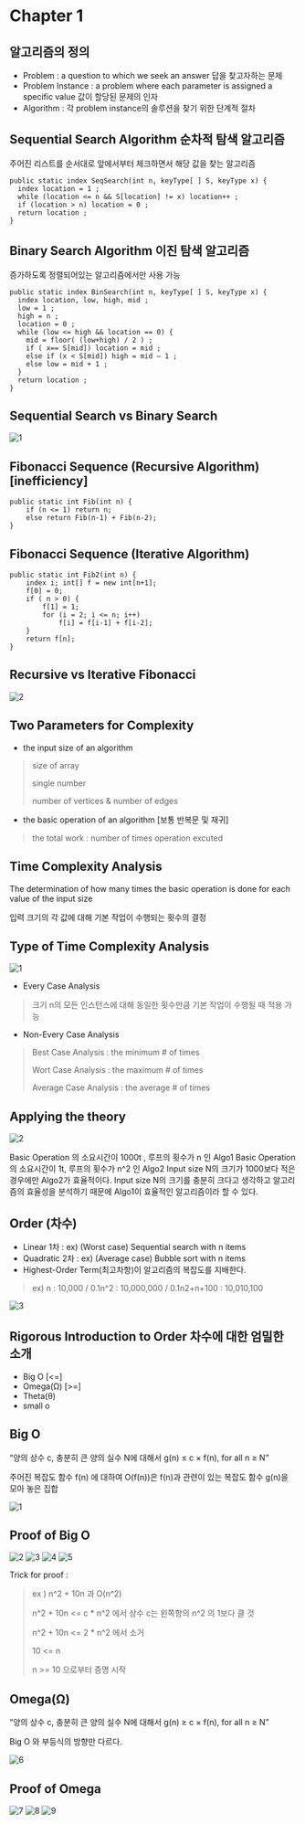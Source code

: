 # Chapter 1

## 알고리즘의 정의
- Problem : a question to which we seek an answer 답을 찾고자하는 문제
- Problem Instance : a problem where each parameter is assigned a specific value 값이 할당된 문제의 인자
- Algorithm : 각 problem instance의 솔루션을 찾기 위한 단계적 절차

## Sequential Search Algorithm 순차적 탐색 알고리즘
주어진 리스트를 순서대로 앞에서부터 체크하면서 해당 값을 찾는 알고리즘
```
public static index SeqSearch(int n, keyType[ ] S, keyType x) { 
  index location = 1 ; 
  while (location <= n && S[location] != x) location++ ; 
  if (location > n) location = 0 ; 
  return location ; 
}
```

## Binary Search Algorithm 이진 탐색 알고리즘
증가하도록 정렬되어있는 알고리즘에서만 사용 가능
```
public static index BinSearch(int n, keyType[ ] S, keyType x) { 
  index location, low, high, mid ; 
  low = 1 ; 
  high = n ; 
  location = 0 ; 
  while (low <= high && location == 0) { 
    mid = floor( (low+high) / 2 ) ; 
    if ( x== S[mid]) location = mid ; 
    else if (x < S[mid]) high = mid – 1 ; 
    else low = mid + 1 ; 
  } 
  return location ; 
}
```
## Sequential Search vs Binary Search
![1](https://user-images.githubusercontent.com/62434898/112117825-1b8bcc00-8bff-11eb-8f7e-8c1e7953d1df.jpg)

## Fibonacci Sequence (Recursive Algorithm) [inefficiency]
```
public static int Fib(int n) {
	if (n <= 1) return n;
	else return Fib(n-1) + Fib(n-2);
}
```

## Fibonacci Sequence (Iterative Algorithm)
```  
public static int Fib2(int n) {
	index i; int[] f = new int[n+1];
	f[0] = 0;
	if ( n > 0) {
		f[1] = 1;
		for (i = 2; i <= n; i++)
			f[i] = f[i-1] + f[i-2];
	}
	return f[n];
}
```

## Recursive vs Iterative Fibonacci
![2](https://user-images.githubusercontent.com/62434898/112117832-1cbcf900-8bff-11eb-8b30-610b2add4ee2.jpg)

## Two Parameters for Complexity
- the input size of an algorithm
> size of array
> 
> single number
> 
> number of vertices & number of edges
> 
- the basic operation of an algorithm [보통 반복문 및 재귀]
> the total work : number of times operation excuted

## Time Complexity Analysis
The determination of how many times the basic operation is done for each value of the input size

입력 크기의 각 값에 대해 기본 작업이 수행되는 횟수의 결정

## Type of Time Complexity Analysis

 ![1](https://user-images.githubusercontent.com/62434898/112126280-a2dd3d80-8c07-11eb-99d6-10c6149b783c.jpg)
 
- Every Case Analysis
> 크기 n의 모든 인스턴스에 대해 동일한 횟수만큼 기본 작업이 수행될 때 적용 가능

- Non-Every Case Analysis
> Best Case Analysis : the minimum # of times 
> 
> Wort Case Analysis : the maximum # of times
> 
> Average Case Analysis : the average # of times

## Applying the theory

![2](https://user-images.githubusercontent.com/62434898/112126285-a375d400-8c07-11eb-95cf-3b48b2a48c44.jpg)

Basic Operation 의 소요시간이 1000t , 루프의 횟수가 n 인 Algo1
Basic Operation 의 소요시간이 1t, 루프의 횟수가 n^2 인 Algo2
Input size N의 크기가 1000보다 적은 경우에만 Algo2가 효율적이다.
Input size N의 크기를 충분히 크다고 생각하고 알고리즘의 효율성을 분석하기 때문에 Algo1이 효율적인 알고리즘이라 할 수 있다.

## Order (차수)
- Linear 1차 : ex) (Worst case) Sequential search with n items
- Quadratic 2차 : ex) (Average case) Bubble sort with n items
- Highest-Order Term(최고차항)이 알고리즘의 복잡도를 지배한다.
> ex) n : 10,000 / 0.1n^2 : 10,000,000 / 0.1n2+n+100 : 10,010,100

![3](https://user-images.githubusercontent.com/62434898/112126287-a40e6a80-8c07-11eb-96dc-0af9e3e3def2.jpg)

## Rigorous Introduction to Order 차수에 대한 엄밀한 소개
- Big O		[<=]
- Omega(Ω)	[>=]
- Theta(θ)
- small o

## Big O
“양의 상수 c, 충분히 큰 양의 실수 N에 대해서 g(n) ≤ c × f(n), for all n ≥ N”

주어진 복잡도 함수 f(n) 에 대하여 O(f(n))은 f(n)과 관련이 있는 복잡도 함수 g(n)을 모아 놓은 집합

![1](https://user-images.githubusercontent.com/62434898/112133979-9b219700-8c0f-11eb-8cb2-062a79cea06f.jpg)


## Proof of Big O
![2](https://user-images.githubusercontent.com/62434898/112133986-9c52c400-8c0f-11eb-8553-604e43659989.jpg)
![3](https://user-images.githubusercontent.com/62434898/112133987-9c52c400-8c0f-11eb-8940-99bb5882442a.jpg)
![4](https://user-images.githubusercontent.com/62434898/112133992-9ceb5a80-8c0f-11eb-9429-bbd10c4d9a4c.jpg)
![5](https://user-images.githubusercontent.com/62434898/112133993-9ceb5a80-8c0f-11eb-847e-bb4ddff76d30.jpg)
  
Trick for proof : 
> ex ) n^2 + 10n 과 O(n^2)
> 
> n^2 + 10n <= c * n^2 에서 상수 c는 왼쪽항의 n^2 의 1보다 클 것
>
> n^2 + 10n <= 2 * n^2 에서 소거
>
> 10 <= n
>
> n >= 10 으로부터 증명 시작

## Omega(Ω)
“양의 상수 c, 충분히 큰 양의 실수 N에 대해서 g(n) ≥ c × f(n), for all n ≥ N”

Big O 와 부등식의 방향만 다르다.

![6](https://user-images.githubusercontent.com/62434898/112133997-9d83f100-8c0f-11eb-934e-f69ce9854e80.jpg)
 
## Proof of Omega

![7](https://user-images.githubusercontent.com/62434898/112133999-9d83f100-8c0f-11eb-8817-d32b99ec457d.jpg)
![8](https://user-images.githubusercontent.com/62434898/112134003-9e1c8780-8c0f-11eb-86d7-799b97844b7f.jpg)
![9](https://user-images.githubusercontent.com/62434898/112134005-9e1c8780-8c0f-11eb-8156-4c3386c16c47.jpg)
 

